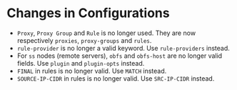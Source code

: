 # Changes in Configurations
* `Proxy`, `Proxy Group` and `Rule` is no longer used. They are now respectively `proxies`, `proxy-groups` and `rules`.
* `rule-provider` is no longer a valid keyword. Use `rule-providers` instead.
* For `ss` nodes (remote servers), `obfs` and `obfs-host` are no longer valid fields. Use `plugin` and `plugin-opts` instead.
* `FINAL` in rules is no longer valid. Use `MATCH` instead.
* `SOURCE-IP-CIDR` in rules is no longer valid. Use `SRC-IP-CIDR` instead.